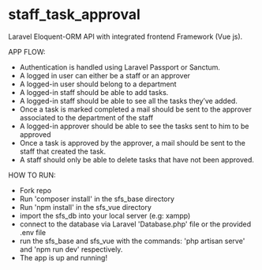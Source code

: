# staff_task_approval

Laravel Eloquent-ORM API with integrated frontend Framework (Vue js).

APP FLOW:

- Authentication is handled using Laravel Passport or Sanctum. <br>
- A logged in user can either be a staff or an approver <br>
- A logged-in user should belong to a department <br>
- A logged-in staff should be able to add tasks. <br>
- A logged-in staff should be able to see all the tasks they’ve added. <br>
- Once a task is marked completed a mail should be sent to the approver associated to the department of the staff <br>
- A logged-in approver should be able to see the tasks sent to him to be approved <br>
- Once a task is approved by the approver, a mail should be sent to the staff that created the task. <br>
- A staff should only be able to delete tasks that have not been approved. <br>

HOW TO RUN:

- Fork repo <br>
- Run 'composer install' in the sfs_base directory <br>
- Run 'npm install' in the sfs_vue directory <br>
- import the sfs_db into your local server (e.g: xampp) <br>
- connect to the database via Laravel 'Database.php' file or the provided .env file <br>
- run the sfs_base and sfs_vue with the commands: 'php artisan serve' and 'npm run dev' respectively. <br>
- The app is up and running!
